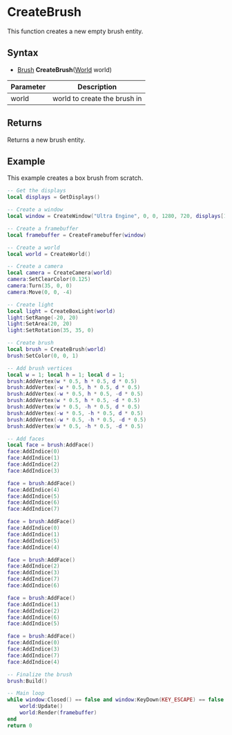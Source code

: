 # CreateBrush

This function creates a new empty brush entity.

## Syntax

- [Brush](Brush.md) **CreateBrush**([World](World.md) world)

| Parameter | Description |
|---|---|
| world | world to create the brush in |

## Returns

Returns a new brush entity.

## Example

This example creates a box brush from scratch.

```lua
-- Get the displays
local displays = GetDisplays()

-- Create a window
local window = CreateWindow("Ultra Engine", 0, 0, 1280, 720, displays[1], WINDOW_CENTER | WINDOW_TITLEBAR)

-- Create a framebuffer
local framebuffer = CreateFramebuffer(window)

-- Create a world
local world = CreateWorld()

-- Create a camera    
local camera = CreateCamera(world)
camera:SetClearColor(0.125)
camera:Turn(35, 0, 0)
camera:Move(0, 0, -4)

-- Create light
local light = CreateBoxLight(world)
light:SetRange(-20, 20)
light:SetArea(20, 20)
light:SetRotation(35, 35, 0)

-- Create brush
local brush = CreateBrush(world)
brush:SetColor(0, 0, 1)

-- Add brush vertices
local w = 1; local h = 1; local d = 1;
brush:AddVertex(w * 0.5, h * 0.5, d * 0.5)
brush:AddVertex(-w * 0.5, h * 0.5, d * 0.5)
brush:AddVertex(-w * 0.5, h * 0.5, -d * 0.5)
brush:AddVertex(w * 0.5, h * 0.5, -d * 0.5)
brush:AddVertex(w * 0.5, -h * 0.5, d * 0.5)
brush:AddVertex(-w * 0.5, -h * 0.5, d * 0.5)
brush:AddVertex(-w * 0.5, -h * 0.5, -d * 0.5)
brush:AddVertex(w * 0.5, -h * 0.5, -d * 0.5)

-- Add faces
local face = brush:AddFace()
face:AddIndice(0)
face:AddIndice(1)
face:AddIndice(2)
face:AddIndice(3)

face = brush:AddFace()
face:AddIndice(4)
face:AddIndice(5)
face:AddIndice(6)
face:AddIndice(7)

face = brush:AddFace()
face:AddIndice(0)
face:AddIndice(1)
face:AddIndice(5)
face:AddIndice(4)

face = brush:AddFace()
face:AddIndice(2)
face:AddIndice(3)
face:AddIndice(7)
face:AddIndice(6)

face = brush:AddFace()
face:AddIndice(1)
face:AddIndice(2)
face:AddIndice(6)
face:AddIndice(5)

face = brush:AddFace()
face:AddIndice(0)
face:AddIndice(3)
face:AddIndice(7)
face:AddIndice(4)

-- Finalize the brush
brush:Build()

-- Main loop
while window:Closed() == false and window:KeyDown(KEY_ESCAPE) == false do
	world:Update()
	world:Render(framebuffer)
end
return 0
```
